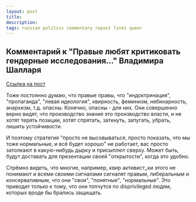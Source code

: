 ```yaml
---
layout: post
title: 
description: 
tags: russian politics commentary repost links queer
---
```


## Комментарий к "Правые любят критиковать гендерные исследования..." Владимира Шалларя

[Ссылка на пост](https://t.me/libertarian_theology/1996)

Тоже постоянно думаю, что правые правы, что "индоктринация", "пропаганда", "левая идеология", квирность, феминизм, небинарность, анархизм, т.д. опасны. Конечно, опасны - для них. Они совершенно верно видят, что производство знания это производство власти, и не хотят терять позиции, хотят спрятать, заткнуть, запугать, убрать, лишить устойчивости.

И поэтому стратегия "просто не высовываться, просто показать, что мы тоже нормальные, и всё будет хорошо" не работает, вас просто затолкают в какую-нибудь дырку и присыплют сверху. Может быть, будут доставать для презентации своей "открытости", когда это удобно.

Стрёмно видеть, что многие, например, квир активист_ки этого не понимают и всеми своими сигналами сигналят правым, либеральным и консервативным, что они "свои", "понятные", "нормальные". Это приводит только к тому, что они топчутся по disprivileged людям, которых вроде бы брались защищать.
